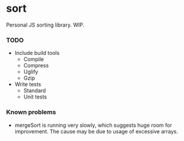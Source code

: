 # sort
Personal JS sorting library. WIP.

### TODO
- Include build tools
  - Compile
  - Compress
  - Uglify
  - Gzip
- Write tests
  - Standard
  - Unit tests

### Known problems
- mergeSort is running very slowly, which suggests huge room for improvement. The cause may be due to usage of excessive arrays.
